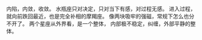 内陷，内敛，收敛。
水瓶座只对决定，只对当下有感，对过程无感。
进入过程，就向前跌回最近，也是完全补相的摩羯座。
像两块吸牢的强磁，常规下怎么也分不开了。
两个星座从外界看，是一个整体，
内部极不稳定，纠缠，外部平静的整体。
